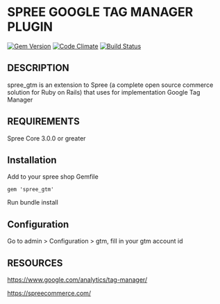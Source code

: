 SPREE GOOGLE TAG MANAGER PLUGIN
============

[![Gem Version](https://badge.fury.io/rb/spree_gtm.svg)](https://badge.fury.io/rb/spree_gtm)
 [![Code Climate](https://codeclimate.com/github/RostislavKorin/spree_gtm/badges/gpa.svg)](https://codeclimate.com/github/RostislavKorin/spree_gtm)
 [![Build Status](https://travis-ci.org/RostislavKorin/spree_gtm.svg?branch=master)](https://travis-ci.org/RostislavKorin/spree_gtm)

DESCRIPTION
--------------------------------
spree_gtm  is an extension to Spree (a complete open source commerce solution for Ruby on Rails) that uses for implementation Google Tag Manager

REQUIREMENTS
--------------------------------
Spree Core 3.0.0 or greater

Installation
--------------------------------

Add to your spree shop Gemfile

    gem 'spree_gtm'

Run bundle install

Configuration
--------------------------------

Go to admin >  Configuration > gtm, fill in your gtm account id

RESOURCES
--------------------------------
https://www.google.com/analytics/tag-manager/

https://spreecommerce.com/
